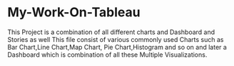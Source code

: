 # My-Work-On-Tableau
This Project is a combination of all different charts and Dashboard and Stories as well
This file consist of various commonly used Charts such as Bar Chart,Line Chart,Map Chart, Pie Chart,Histogram and so on and later a Dashboard which is combination of all these Multiple Visualizations.
